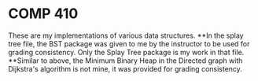 # COMP 410
These are my implementations of various data structures.
**In the splay tree file, the BST package was given to me by the instructor to be used for grading consistency.  Only the Splay Tree package is my work in that file.
**Similar to above, the Minimum Binary Heap in the Directed graph with Dijkstra's algorithm is not mine, it was provided for grading consistency.
